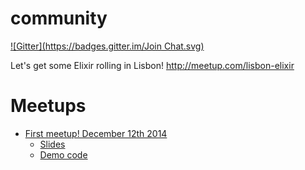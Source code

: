 community
=========
[![Gitter](https://badges.gitter.im/Join Chat.svg)](https://gitter.im/lisbon-elixir/community?utm_source=badge&utm_medium=badge&utm_campaign=pr-badge&utm_content=badge)

Let's get some Elixir rolling in Lisbon! http://meetup.com/lisbon-elixir

Meetups
========

- [First meetup! December 12th 2014](http://www.meetup.com/lisbon-elixir/events/218779045/)
  - [Slides](https://github.com/lisbon-elixir/community/raw/master/meetups/12-12-2014/slides/lisbon_elixir_meetup_vol1.pdf)
  - [Demo code](https://github.com/lisbon-elixir/meetup_vol1_agent)
